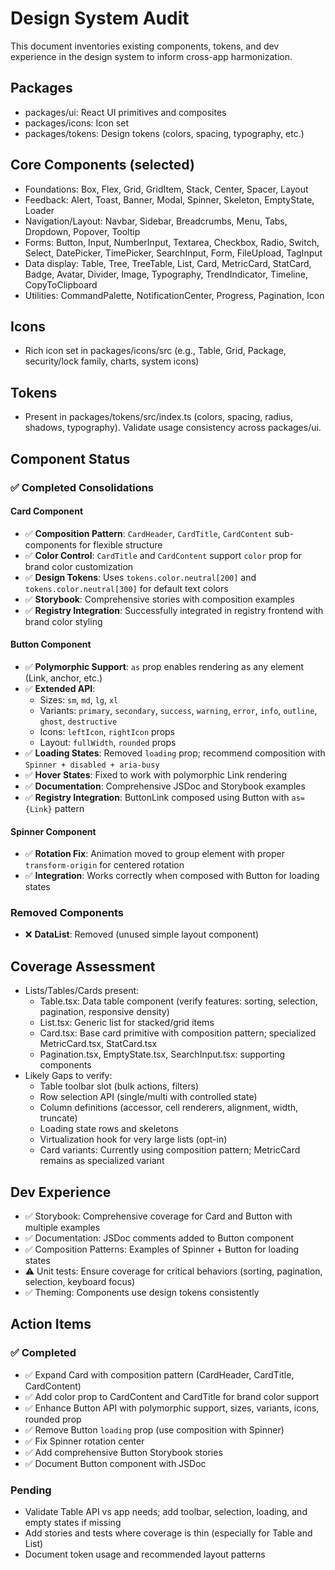# Design System Audit

This document inventories existing components, tokens, and dev experience in the design system to inform cross-app harmonization.

## Packages

- packages/ui: React UI primitives and composites
- packages/icons: Icon set
- packages/tokens: Design tokens (colors, spacing, typography, etc.)

## Core Components (selected)

- Foundations: Box, Flex, Grid, GridItem, Stack, Center, Spacer, Layout
- Feedback: Alert, Toast, Banner, Modal, Spinner, Skeleton, EmptyState, Loader
- Navigation/Layout: Navbar, Sidebar, Breadcrumbs, Menu, Tabs, Dropdown, Popover, Tooltip
- Forms: Button, Input, NumberInput, Textarea, Checkbox, Radio, Switch, Select, DatePicker, TimePicker, SearchInput, Form, FileUpload, TagInput
- Data display: Table, Tree, TreeTable, List, Card, MetricCard, StatCard, Badge, Avatar, Divider, Image, Typography, TrendIndicator, Timeline, CopyToClipboard
- Utilities: CommandPalette, NotificationCenter, Progress, Pagination, Icon

## Icons

- Rich icon set in packages/icons/src (e.g., Table, Grid, Package, security/lock family, charts, system icons)

## Tokens

- Present in packages/tokens/src/index.ts (colors, spacing, radius, shadows, typography). Validate usage consistency across packages/ui.

## Component Status

### ✅ Completed Consolidations

#### Card Component
- ✅ **Composition Pattern**: `CardHeader`, `CardTitle`, `CardContent` sub-components for flexible structure
- ✅ **Color Control**: `CardTitle` and `CardContent` support `color` prop for brand color customization
- ✅ **Design Tokens**: Uses `tokens.color.neutral[200]` and `tokens.color.neutral[300]` for default text colors
- ✅ **Storybook**: Comprehensive stories with composition examples
- ✅ **Registry Integration**: Successfully integrated in registry frontend with brand color styling

#### Button Component
- ✅ **Polymorphic Support**: `as` prop enables rendering as any element (Link, anchor, etc.)
- ✅ **Extended API**: 
  - Sizes: `sm`, `md`, `lg`, `xl`
  - Variants: `primary`, `secondary`, `success`, `warning`, `error`, `info`, `outline`, `ghost`, `destructive`
  - Icons: `leftIcon`, `rightIcon` props
  - Layout: `fullWidth`, `rounded` props
- ✅ **Loading States**: Removed `loading` prop; recommend composition with `Spinner + disabled + aria-busy`
- ✅ **Hover States**: Fixed to work with polymorphic Link rendering
- ✅ **Documentation**: Comprehensive JSDoc and Storybook examples
- ✅ **Registry Integration**: ButtonLink composed using Button with `as={Link}` pattern

#### Spinner Component
- ✅ **Rotation Fix**: Animation moved to group element with proper `transform-origin` for centered rotation
- ✅ **Integration**: Works correctly when composed with Button for loading states

### Removed Components

- ❌ **DataList**: Removed (unused simple layout component)

## Coverage Assessment

- Lists/Tables/Cards present:
  - Table.tsx: Data table component (verify features: sorting, selection, pagination, responsive density)
  - List.tsx: Generic list for stacked/grid items
  - Card.tsx: Base card primitive with composition pattern; specialized MetricCard.tsx, StatCard.tsx
  - Pagination.tsx, EmptyState.tsx, SearchInput.tsx: supporting components
- Likely Gaps to verify:
  - Table toolbar slot (bulk actions, filters)
  - Row selection API (single/multi with controlled state)
  - Column definitions (accessor, cell renderers, alignment, width, truncate)
  - Loading state rows and skeletons
  - Virtualization hook for very large lists (opt-in)
  - Card variants: Currently using composition pattern; MetricCard remains as specialized variant

## Dev Experience

- ✅ Storybook: Comprehensive coverage for Card and Button with multiple examples
- ✅ Documentation: JSDoc comments added to Button component
- ✅ Composition Patterns: Examples of Spinner + Button for loading states
- ⚠️ Unit tests: Ensure coverage for critical behaviors (sorting, pagination, selection, keyboard focus)
- ✅ Theming: Components use design tokens consistently

## Action Items

### ✅ Completed
- ✅ Expand Card with composition pattern (CardHeader, CardTitle, CardContent)
- ✅ Add color prop to CardContent and CardTitle for brand color support
- ✅ Enhance Button API with polymorphic support, sizes, variants, icons, rounded prop
- ✅ Remove Button `loading` prop (use composition with Spinner)
- ✅ Fix Spinner rotation center
- ✅ Add comprehensive Button Storybook stories
- ✅ Document Button component with JSDoc

### Pending
- Validate Table API vs app needs; add toolbar, selection, loading, and empty states if missing
- Add stories and tests where coverage is thin (especially for Table and List)
- Document token usage and recommended layout patterns

